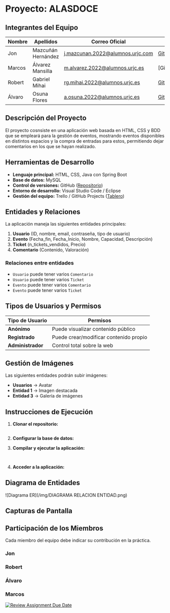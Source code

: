 # Proyecto: ALASDOCE

## Integrantes del Equipo

| Nombre | Apellidos | Correo Oficial | GitHub |
|--------|----------|---------------|--------|
| Jon | Mazcuñán Hernández | j.mazcunan.2022@alumnos.urjc.com | [GitHub1](https://github.com/jonmazh) |
| Marcos | Álvarez Mansilla | m.alvarez.2022@alumnos.urjc.es | [GitHub2]**) |
| Robert | Gabriel Mihai | rg.mihai.2022@alumnos.urjc.es | [GitHub3](**) |
| Álvaro | Osuna Flores | a.osuna.2022@alumnos.urjc.es | [GitHub4](**) |

## Descripción del Proyecto

El proyecto cosnsiste en una aplicación web basada en HTML, CSS y BDD que se empleará para la gestión de eventos,
mostrando eventos disponibles en distintos espacios y la compra de entradas para estos, permitiendo dejar comentarios 
en los que se hayan realizado. 

## Herramientas de Desarrollo

- **Lenguaje principal:** HTML, CSS, Java con Spring Boot
- **Base de datos:** MySQL
- **Control de versiones:** GitHub ([Repositorio](https://github.com/tu-repo))
- **Entorno de desarrollo:** Visual Studio Code / Eclipse
- **Gestión del equipo:** Trello / GitHub Projects ([Tablero](https://trello.com/tu-tablero))

## Entidades y Relaciones

La aplicación maneja las siguientes entidades principales:

1. **Usuario** (ID, nombre, email, contraseña, tipo de usuario)
2. **Evento** (Fecha_fin, Fecha_Inicio, Nombre, Capacidad, Descripción)
3. **Ticket** (n_tickets_vendidos, Precio)
4. **Comentario** (Contenido, Valoración)

### Relaciones entre entidades

- `Usuario` puede tener varios `Comentario`
- `Usuario` puede tener varios `Ticket`
- `Evento` puede tener varios `Comentario`
- `Evento` puede tener varios `Ticket`

## Tipos de Usuarios y Permisos

| Tipo de Usuario | Permisos |
|----------------|----------|
| **Anónimo** | Puede visualizar contenido público |
| **Registrado** | Puede crear/modificar contenido propio |
| **Administrador** | Control total sobre la web |

## Gestión de Imágenes

Las siguientes entidades podrán subir imágenes:

- **Usuarios** → Avatar
- **Entidad 1** → Imagen destacada
- **Entidad 3** → Galería de imágenes

## Instrucciones de Ejecución

1. **Clonar el repositorio:**
   ```sh

   ```
2. **Configurar la base de datos:**
  
3. **Compilar y ejecutar la aplicación:**
   ```sh
  
   ```
4. **Acceder a la aplicación:**
 
## Diagrama de Entidades

![Diagrama ER](/img/DIAGRAMA RELACION ENTIDAD.png)

## Capturas de Pantalla


## Participación de los Miembros

Cada miembro del equipo debe indicar su contribución en la práctica.

### Jon

### Robert

### Álvaro

### Marcos


[![Review Assignment Due Date](https://classroom.github.com/assets/deadline-readme-button-22041afd0340ce965d47ae6ef1cefeee28c7c493a6346c4f15d667ab976d596c.svg)](https://classroom.github.com/a/D1C1HU9V)

